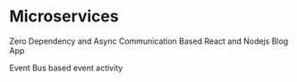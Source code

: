 # Microservices

Zero Dependency and Async Communication Based React and Nodejs Blog App

Event Bus based event activity
